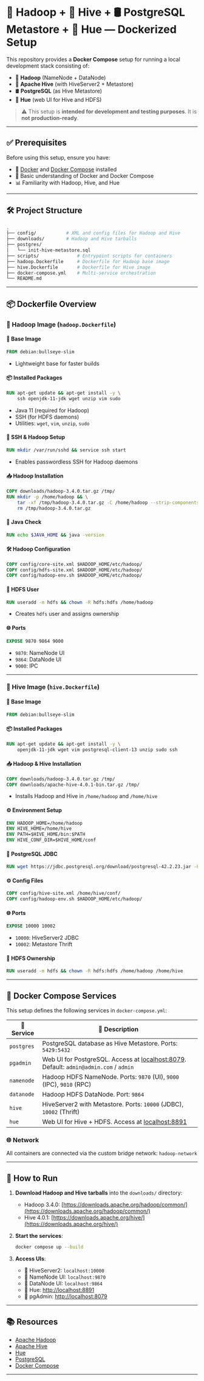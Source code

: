 # 🐘 Hadoop + 🐝 Hive + 🛢 PostgreSQL Metastore + 🌈 Hue — Dockerized Setup

This repository provides a **Docker Compose** setup for running a local development stack consisting of:

* 🐘 **Hadoop** (NameNode + DataNode)
* 🐝 **Apache Hive** (with HiveServer2 + Metastore)
* 🛢 **PostgreSQL** (as Hive Metastore)
* 🌈 **Hue** (web UI for Hive and HDFS)

> ⚠️ This setup is **intended for development and testing purposes**. It is **not production-ready**.

---

## ✅ Prerequisites

Before using this setup, ensure you have:

* 🐳 [Docker](https://docs.docker.com/get-docker/) and [Docker Compose](https://docs.docker.com/compose/install/) installed
* 📘 Basic understanding of Docker and Docker Compose
* 📊 Familiarity with Hadoop, Hive, and Hue

---

## 🛠️ Project Structure

```bash
.
├── config/           # XML and config files for Hadoop and Hive
├── downloads/        # Hadoop and Hive tarballs
├── postgres/
│   └── init-hive-metastore.sql
├── scripts/              # Entrypoint scripts for containers
├── hadoop.Dockerfile     # Dockerfile for Hadoop base image
├── hive.Dockerfile       # Dockerfile for Hive image
├── docker-compose.yml    # Multi-service orchestration
└── README.md             
```

---

## 📦 Dockerfile Overview

### 📂 Hadoop Image (`hadoop.Dockerfile`)

#### 🧱 Base Image

```dockerfile
FROM debian:bullseye-slim
```

* Lightweight base for faster builds

#### 📦 Installed Packages

```dockerfile
RUN apt-get update && apt-get install -y \
    ssh openjdk-11-jdk wget unzip vim sudo
```

* Java 11 (required for Hadoop)
* SSH (for HDFS daemons)
* Utilities: `wget`, `vim`, `unzip`, `sudo`

#### 🔐 SSH & Hadoop Setup

```dockerfile
RUN mkdir /var/run/sshd && service ssh start
```

* Enables passwordless SSH for Hadoop daemons

#### 📥 Hadoop Installation

```dockerfile
COPY downloads/hadoop-3.4.0.tar.gz /tmp/
RUN mkdir -p /home/hadoop && \
    tar -xf /tmp/hadoop-3.4.0.tar.gz -C /home/hadoop --strip-components=1 && \
    rm /tmp/hadoop-3.4.0.tar.gz
```

#### 🧪 Java Check

```dockerfile
RUN echo $JAVA_HOME && java -version
```

#### 🛠️ Hadoop Configuration

```dockerfile
COPY config/core-site.xml $HADOOP_HOME/etc/hadoop/
COPY config/hdfs-site.xml $HADOOP_HOME/etc/hadoop/
COPY config/hadoop-env.sh $HADOOP_HOME/etc/hadoop/
```

#### 👤 HDFS User

```dockerfile
RUN useradd -m hdfs && chown -R hdfs:hdfs /home/hadoop
```

* Creates `hdfs` user and assigns ownership

#### 🌐 Ports

```dockerfile
EXPOSE 9870 9864 9000
```

* `9870`: NameNode UI
* `9864`: DataNode UI
* `9000`: IPC

---

### 🐝 Hive Image (`hive.Dockerfile`)

#### 🧱 Base Image

```dockerfile
FROM debian:bullseye-slim
```

#### 📦 Installed Packages

```dockerfile
RUN apt-get update && apt-get install -y \
    openjdk-11-jdk wget vim postgresql-client-13 unzip sudo ssh
```

#### 📥 Hadoop & Hive Installation

```dockerfile
COPY downloads/hadoop-3.4.0.tar.gz /tmp/
COPY downloads/apache-hive-4.0.1-bin.tar.gz /tmp/
```

* Installs Hadoop and Hive in `/home/hadoop` and `/home/hive`

#### ⚙️ Environment Setup

```dockerfile
ENV HADOOP_HOME=/home/hadoop
ENV HIVE_HOME=/home/hive
ENV PATH=$HIVE_HOME/bin:$PATH
ENV HIVE_CONF_DIR=$HIVE_HOME/conf
```

#### 🔗 PostgreSQL JDBC

```dockerfile
RUN wget https://jdbc.postgresql.org/download/postgresql-42.2.23.jar -P $HIVE_HOME/lib/
```

#### ⚙️ Config Files

```dockerfile
COPY config/hive-site.xml /home/hive/conf/
COPY config/hadoop-env.sh $HADOOP_HOME/etc/hadoop/
```

#### 🌐 Ports

```dockerfile
EXPOSE 10000 10002
```

* `10000`: HiveServer2 JDBC
* `10002`: Metastore Thrift

#### 👤 HDFS Ownership

```dockerfile
RUN useradd -m hdfs && chown -R hdfs:hdfs /home/hadoop /home/hive
```

---

## 🐳 Docker Compose Services

This setup defines the following services in `docker-compose.yml`:

| 🧱 Service | 🔎 Description                                                                                                 |
| ---------- | -------------------------------------------------------------------------------------------------------------- |
| `postgres` | PostgreSQL database as Hive Metastore. Ports: `5429:5432`                                                      |
| `pgadmin`  | Web UI for PostgreSQL. Access at [localhost:8079](http://localhost:8079). Default: `admin@admin.com` / `admin` |
| `namenode` | Hadoop HDFS NameNode. Ports: `9870` (UI), `9000` (IPC), `9010` (RPC)                                           |
| `datanode` | Hadoop HDFS DataNode. Port: `9864`                                                                             |
| `hive`     | HiveServer2 with Metastore. Ports: `10000` (JDBC), `10002` (Thrift)                                            |
| `hue`      | Web UI for Hive + HDFS. Access at [localhost:8891](http://localhost:8891)                                      |

### 🌐 Network

All containers are connected via the custom bridge network: `hadoop-network`

---

## 🚀 How to Run

1. **Download Hadoop and Hive tarballs** into the `downloads/` directory:

   * Hadoop 3.4.0: [https://downloads.apache.org/hadoop/common/](https://downloads.apache.org/hadoop/common/)
   * Hive 4.0.1: [https://downloads.apache.org/hive/](https://downloads.apache.org/hive/)

2. **Start the services**:

   ```bash
   docker compose up --build
   ```

3. **Access UIs**:

   * 🧠 HiveServer2: `localhost:10000`
   * 🐘 NameNode UI: `localhost:9870`
   * 💾 DataNode UI: `localhost:9864`
   * 🌈 Hue: [http://localhost:8891](http://localhost:8891)
   * 🐘 pgAdmin: [http://localhost:8079](http://localhost:8079)

---

## 📚 Resources

* [Apache Hadoop](https://hadoop.apache.org/)
* [Apache Hive](https://hive.apache.org/)
* [Hue](https://gethue.com/)
* [PostgreSQL](https://www.postgresql.org/)
* [Docker Compose](https://docs.docker.com/compose/)

---


